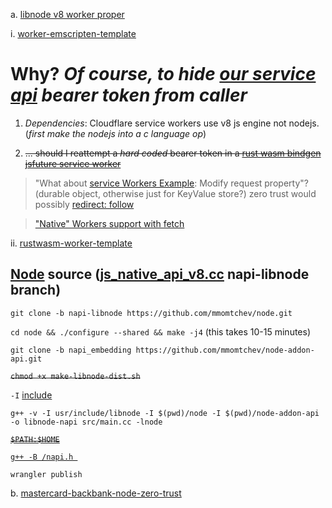 a. [libnode v8 worker proper](https://github.com/nodejs/node/issues/23265#issuecomment-1236078047)

i. [worker-emscripten-template](https://github.com/cloudflare/worker-emscripten-template/blob/master/webpack.config.js)

# Why? *Of course, to hide [our service api](https://developer.mastercard.com/product/location-intelligence#resources) bearer token from caller*

1. *Dependencies*: Cloudflare service workers use v8 js engine not nodejs. (*first make the nodejs into a c language op*)

2. ~~... should I reattempt a *hard coded* bearer token in a [rust wasm bindgen jsfuture service worker](https://github.com/NickCarducci/mastercard-backbank/blob/maintenance/lib.rs)~~

> "What about [service Workers Example](https://community.cloudflare.com/t/how-to-call-api-using-cloudflare/408641): Modify request property"? (durable object, otherwise just for KeyValue store?) zero trust would possibly [redirect: follow](https://community.cloudflare.com/t/ip-address-of-cloudflare-pages/380083/9)

> ["Native" Workers support with fetch](https://blog.cloudflare.com/workers-rust-sdk/)

ii. [rustwasm-worker-template](https://github.com/cloudflare/rustwasm-worker-template)

## [Node](https://github.com/nodejs/node/blob/main/BUILDING.md#building-nodejs-on-supported-platforms) source ([js_native_api_v8.cc](https://github.com/mmomtchev/node/blob/napi-libnode/src/js_native_api_v8.cc) napi-libnode branch)

`git clone -b napi-libnode https://github.com/mmomtchev/node.git`

`cd node && ./configure --shared && make -j4` (this takes 10-15 minutes)

`git clone -b napi_embedding https://github.com/mmomtchev/node-addon-api.git`

~~`chmod +x make-libnode-dist.sh`~~

`-I` [include](https://stackoverflow.com/questions/31026829/trying-to-use-i-option-with-g)

`g++ -v -I usr/include/libnode -I $(pwd)/node -I $(pwd)/node-addon-api -o libnode-napi src/main.cc -lnode` 

[~~`$PATH:$HOME`~~](https://cplusplus.com/forum/unices/71641/)

[`g++ -B /napi.h `](https://unix.stackexchange.com/questions/523350/assign-pwd-to-path-variable-conditionally)

`wrangler publish`

b. [mastercard-backbank-node-zero-trust](https://github.com/NickCarducci/mastercard-backbank-node-zero-trust)
